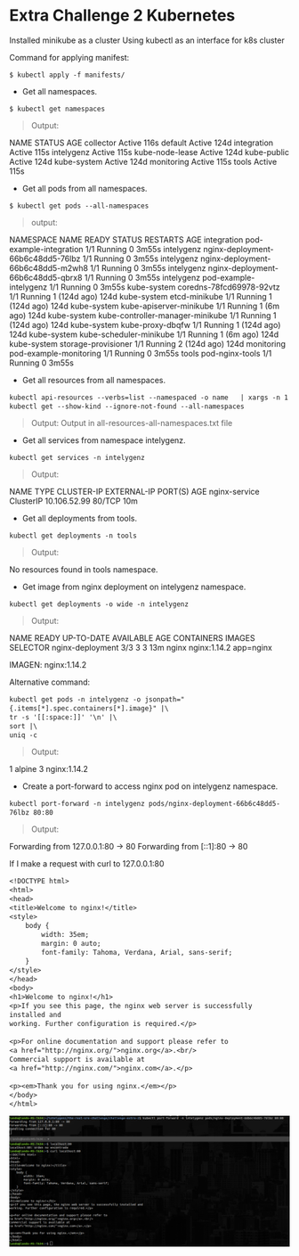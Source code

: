# Extra Challenge 2 Kubernetes

Installed minikube as a cluster
Using kubectl as an interface for k8s cluster

Command for applying manifest:

```
$ kubectl apply -f manifests/
```

- Get all namespaces.

```
$ kubectl get namespaces
```

> Output:

NAME              STATUS   AGE
collector         Active   116s
default           Active   124d
integration       Active   115s
intelygenz        Active   115s
kube-node-lease   Active   124d
kube-public       Active   124d
kube-system       Active   124d
monitoring        Active   115s
tools             Active   115s

- Get all pods from all namespaces.

```
$ kubectl get pods --all-namespaces
```

> output:

NAMESPACE     NAME                                READY   STATUS    RESTARTS       AGE
integration   pod-example-integration             1/1     Running   0              3m55s
intelygenz    nginx-deployment-66b6c48dd5-76lbz   1/1     Running   0              3m55s
intelygenz    nginx-deployment-66b6c48dd5-m2wh8   1/1     Running   0              3m55s
intelygenz    nginx-deployment-66b6c48dd5-qbrx8   1/1     Running   0              3m55s
intelygenz    pod-example-intelygenz              1/1     Running   0              3m55s
kube-system   coredns-78fcd69978-92vtz            1/1     Running   1 (124d ago)   124d
kube-system   etcd-minikube                       1/1     Running   1 (124d ago)   124d
kube-system   kube-apiserver-minikube             1/1     Running   1 (6m ago)     124d
kube-system   kube-controller-manager-minikube    1/1     Running   1 (124d ago)   124d
kube-system   kube-proxy-dbqfw                    1/1     Running   1 (124d ago)   124d
kube-system   kube-scheduler-minikube             1/1     Running   1 (6m ago)     124d
kube-system   storage-provisioner                 1/1     Running   2 (124d ago)   124d
monitoring    pod-example-monitoring              1/1     Running   0              3m55s
tools         pod-nginx-tools                     1/1     Running   0              3m55s

- Get all resources from all namespaces.

```
kubectl api-resources --verbs=list --namespaced -o name   | xargs -n 1 kubectl get --show-kind --ignore-not-found --all-namespaces
```

> Output:
Output in all-resources-all-namespaces.txt file


- Get all services from namespace intelygenz.

```
kubectl get services -n intelygenz
```

> Output:

NAME            TYPE        CLUSTER-IP     EXTERNAL-IP   PORT(S)   AGE
nginx-service   ClusterIP   10.106.52.99   <none>        80/TCP    10m


- Get all deployments from tools.

```
kubectl get deployments -n tools
```

> Output:

No resources found in tools namespace.

- Get image from nginx deployment on intelygenz namespace.

```
kubectl get deployments -o wide -n intelygenz
```

> Output:

NAME               READY   UP-TO-DATE   AVAILABLE   AGE   CONTAINERS   IMAGES         SELECTOR
nginx-deployment   3/3     3            3           13m   nginx        nginx:1.14.2   app=nginx

IMAGEN: nginx:1.14.2

Alternative command:

```
kubectl get pods -n intelygenz -o jsonpath="{.items[*].spec.containers[*].image}" |\
tr -s '[[:space:]]' '\n' |\
sort |\
uniq -c
```

> Output:

1 alpine
3 nginx:1.14.2

- Create a port-forward to access nginx pod on intelygenz namespace.

```
kubectl port-forward -n intelygenz pods/nginx-deployment-66b6c48dd5-76lbz 80:80
```

> Output:

Forwarding from 127.0.0.1:80 -> 80
Forwarding from [::1]:80 -> 80

If I make a request with curl to 127.0.0.1:80

```
<!DOCTYPE html>
<html>
<head>
<title>Welcome to nginx!</title>
<style>
    body {
        width: 35em;
        margin: 0 auto;
        font-family: Tahoma, Verdana, Arial, sans-serif;
    }
</style>
</head>
<body>
<h1>Welcome to nginx!</h1>
<p>If you see this page, the nginx web server is successfully installed and
working. Further configuration is required.</p>

<p>For online documentation and support please refer to
<a href="http://nginx.org/">nginx.org</a>.<br/>
Commercial support is available at
<a href="http://nginx.com/">nginx.com</a>.</p>

<p><em>Thank you for using nginx.</em></p>
</body>
</html>
```

![image](challenge-extra-2-port-forwarding.png)
